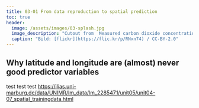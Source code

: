 ```yaml
---
title: 03-01 From data reproduction to spatial prediction
toc: true
header:
  image: /assets/images/03-splash.jpg
  image_description: "Cutout from  Measured carbon dioxide concentrations in Vancouver"
  caption: "Bild: [flickr](https://flic.kr/p/RNxn74) / CC-BY-2.0"
---
```


## Why latitude and longitude are (almost) never good predictor variables


test test test
https://ilias.uni-marburg.de/data/UNIMR/lm_data/lm_2285471/unit05/unit04-07_spatial_trainingdata.html
<!--more-->